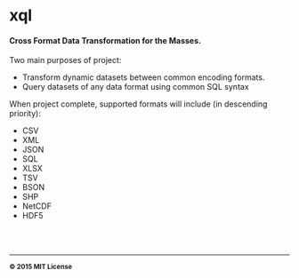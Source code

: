 # xql

#### Cross Format Data Transformation for the Masses.

Two main purposes of project:
- Transform dynamic datasets between common encoding formats. 
- Query datasets of any data format using common SQL syntax

When project complete, supported formats will include (in descending priority):
- CSV
- XML
- JSON
- SQL
- XLSX
- TSV
- BSON
- SHP
- NetCDF
- HDF5


<br>
<br>

<hr>
<small>
<strong>&copy; 2015 MIT License</strong>
</small>


